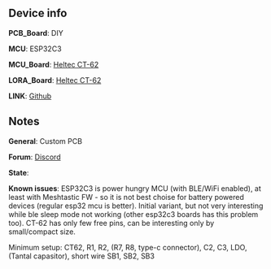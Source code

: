 ## Device info

**PCB_Board**: DIY

**MCU**: ESP32C3

**MCU_Board**: [Heltec CT-62](https://heltec.org/project/ht-ct62/) 

**LORA_Board**: [Heltec CT-62](https://heltec.org/project/ht-ct62/) 

**LINK**: [Github](https://github.com/mrekin/MeshtasticCustomBoards/new/main/firmware/variants/diy/diy-heltec-ct62-tiny-1.02)

## Notes

**General**: Custom PCB

**Forum**: [Discord](https://discord.com/channels/867578229534359593/871539930852130866)

**State**:

**Known issues**: ESP32C3 is power hungry MCU (with BLE/WiFi enabled), at least with Meshtastic FW - so it is not best choise for battery powered devices (regular esp32 mcu is better).
      Initial variant, but not very interesting while ble sleep mode not working (other esp32c3 boards has this problem too). CT-62 has only few free pins, can be interesting only by small/compact size.

Minimum setup: CT62, R1, R2, (R7, R8, type-c connector), C2, C3, LDO, (Tantal capasitor), short wire SB1, SB2, SB3
